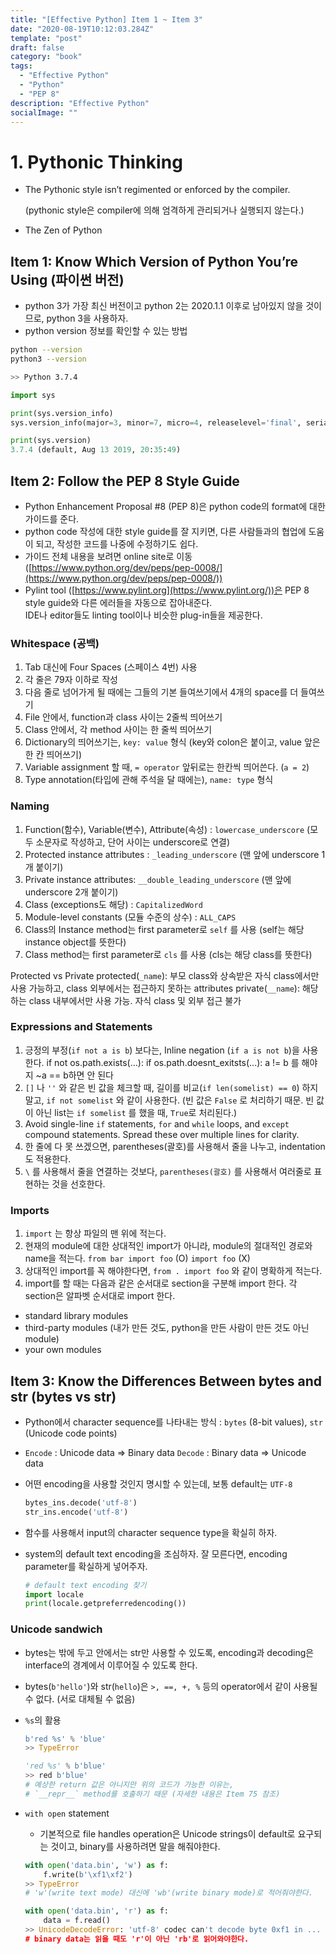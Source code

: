 ```yaml
---
title: "[Effective Python] Item 1 ~ Item 3"
date: "2020-08-19T10:12:03.284Z"
template: "post"
draft: false
category: "book"
tags:
  - "Effective Python"
  - "Python"
  - "PEP 8"
description: "Effective Python"
socialImage: ""
---
```



# 1. Pythonic Thinking

- The Pythonic style isn’t regimented or enforced by the compiler.

    (pythonic style은 compiler에 의해 엄격하게 관리되거나 실행되지 않는다.)


- The Zen of Python

## Item 1: Know Which Version of Python You’re Using (파이썬 버전)

- python 3가 가장 최신 버전이고 python 2는 2020.1.1 이후로 남아있지 않을 것이므로, python 3을 사용하자.
- python version 정보를 확인할 수 있는 방법

```bash
python --version
python3 --version

>> Python 3.7.4
```

```python
import sys

print(sys.version_info)
sys.version_info(major=3, minor=7, micro=4, releaselevel='final', serial=0)

print(sys.version)
3.7.4 (default, Aug 13 2019, 20:35:49)
```

## Item 2: Follow the PEP 8 Style Guide

- Python Enhancement Proposal #8 (PEP 8)은 python code의 format에 대한 가이드를 준다.
- python code 작성에 대한 style guide를 잘 지키면, 다른 사람들과의 협업에 도움이 되고, 작성한 코드를 나중에 수정하기도 쉽다.
- 가이드 전체 내용을 보려면 online site로 이동 ([https://www.python.org/dev/peps/pep-0008/](https://www.python.org/dev/peps/pep-0008/))
- Pylint tool ([https://www.pylint.org](https://www.pylint.org/))은 PEP 8 style guide와 다른 에러들을 자동으로 잡아내준다.  
IDE나 editor들도 linting tool이나 비슷한 plug-in들을 제공한다.

### Whitespace (공백)

1. Tab 대신에 Four Spaces (스페이스 4번) 사용
2. 각 줄은 79자 이하로 작성
3. 다음 줄로 넘어가게 될 때에는 그들의 기본 들여쓰기에서 4개의 space를 더 들여쓰기
4. File 안에서, function과 class 사이는 2줄씩 띄어쓰기
5. Class 안에서, 각 method 사이는 한 줄씩 띄어쓰기
6. Dictionary의 띄어쓰기는, `key: value` 형식 (key와 colon은 붙이고, value 앞은 한 칸 띄어쓰기)
7. Variable assignment 할 때,  `= operator` 앞뒤로는 한칸씩 띄어쓴다. (`a = 2`)
8. Type annotation(타입에 관해 주석을 달 때에는), `name: type` 형식

### Naming

1. Function(함수), Variable(변수), Attribute(속성) : `lowercase_underscore` (모두 소문자로 작성하고, 단어 사이는 underscore로 연결)
2. Protected instance attributes : `_leading_underscore` (맨 앞에 underscore 1개 붙이기)
3. Private instance attributes: `__double_leading_underscore` (맨 앞에 underscore 2개 붙이기)
4. Class (exceptions도 해당) : `CapitalizedWord`
5. Module-level constants (모듈 수준의 상수) : `ALL_CAPS`
6. Class의 Instance method는 first parameter로 `self` 를 사용 (self는 해당 instance object를 뜻한다)
7. Class method는 first parameter로 `cls` 를 사용 (cls는 해당 class를 뜻한다)

Protected vs Private
protected(`_name`): 부모 class와 상속받은 자식 class에서만 사용 가능하고, class 외부에서는 접근하지 못하는 attributes
private(`__name`): 해당하는 class 내부에서만 사용 가능. 자식 class 및 외부 접근 불가

### Expressions and Statements

1. 긍정의 부정(`if not a is b`) 보다는, Inline negation (`if a is not b`)을 사용한다.
if not os.path.exists(...):
if os.path.doesnt_exitsts(...):
a != b 를 해야지 ~a == b하면 안 된다
2. `[]` 나 `''` 와 같은 빈 값을 체크할 때, 길이를 비교(`if len(somelist) == 0`) 하지 말고, `if not somelist` 와 같이 사용한다.
(빈 값은 `False` 로 처리하기 때문. 빈 값이 아닌 list는 `if somelist` 를 했을 때, `True`로 처리된다.)
3. Avoid single-line `if` statements, `for` and `while` loops, and `except` compound statements. Spread these over multiple lines for clarity.
4. 한 줄에 다 못 쓰겠으면, parentheses(괄호)를 사용해서 줄을 나누고, indentation도 적용한다.
5. `\` 를 사용해서 줄을 연결하는 것보다, `parentheses(괄호)` 를 사용해서 여러줄로 표현하는 것을 선호한다.

### Imports

1. `import` 는 항상 파일의 맨 위에 적는다.
2. 현재의 module에 대한 상대적인 import가 아니라, module의 절대적인 경로와 name을 적는다.
`from bar import foo` (O)
`import foo` (X)
3. 상대적인 import를 꼭 해야한다면, `from . import foo` 와 같이 명확하게 적는다.
4. import를 할 때는 다음과 같은 순서대로 section을 구분해 import 한다. 각 section은 알파벳 순서대로 import 한다.
- standard library modules
- third-party modules (내가 만든 것도, python을 만든 사람이 만든 것도 아닌 module)
- your own modules

## Item 3: Know the Differences Between bytes and str (bytes vs str)

- Python에서 character sequence를 나타내는 방식 : `bytes` (8-bit values), `str` (Unicode code points)
- `Encode` : Unicode data ⇒ Binary data
`Decode` : Binary data ⇒ Unicode data
- 어떤 encoding을 사용할 것인지 명시할 수 있는데, 보통 default는 `UTF-8`

    ```python
    bytes_ins.decode('utf-8')
    str_ins.encode('utf-8')
    ```

- 함수를 사용해서 input의 character sequence type을 확실히 하자.
- system의 default text encoding을 조심하자. 잘 모른다면, encoding parameter를 확실하게 넣어주자.

    ```python
    # default text encoding 찾기
    import locale
    print(locale.getpreferredencoding())
    ```

### Unicode sandwich

- bytes는 밖에 두고 안에서는 str만 사용할 수 있도록, encoding과 decoding은 interface의 경계에서 이루어질 수 있도록 한다.

- bytes(`b'hello'`)와 str(`hello`)은 `>, ==, +, %` 등의 operator에서 같이 사용될 수 없다. (서로 대체될 수 없음)
- `%s`의 활용

    ```python
    b'red %s' % 'blue'
    >> TypeError

    'red %s' % b'blue'
    >> red b'blue'
    # 예상한 return 값은 아니지만 위의 코드가 가능한 이유는,
    # `__repr__` method를 호출하기 때문 (자세한 내용은 Item 75 참조)
    ```

- `with open` statement
    - 기본적으로 file handles operation은 Unicode strings이 default로 요구되는 것이고, binary를 사용하려면 말을 해줘야한다.

    ```python
    with open('data.bin', 'w') as f:
    	f.write(b'\xf1\xf2')
    >> TypeError
    # 'w'(write text mode) 대신에 'wb'(write binary mode)로 적어줘야한다.

    with open('data.bin', 'r') as f:
    	data = f.read()
    >> UnicodeDecodeError: 'utf-8' codec can't decode byte 0xf1 in ...
    # binary data는 읽을 때도 'r'이 아닌 'rb'로 읽어와야한다.
    ```